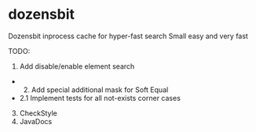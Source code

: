 dozensbit
=========

Dozensbit inprocess cache for hyper-fast search
Small easy and very fast

TODO:
1. Add disable/enable element search
+ 2. Add special additional mask for Soft Equal
+ 2.1 Implement tests for all not-exists corner cases
3. CheckStyle
4. JavaDocs